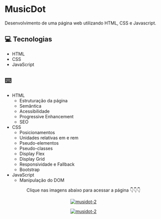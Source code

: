 # MusicDot

Desenvolvimento de uma página web utilizando HTML, CSS e Javascript.

## 💻 Tecnologias

- HTML
- CSS
- JavaScript

## ⌨️

- HTML
    - Estruturação da página 
    - Semântica
    - Acessibilidade
    - Progressive Enhancement
    - SEO
- CSS
    - Posicionamentos
    - Unidades relativas em e rem
    - Pseudo-elementos
    - Pseudo-classes
    - Display Flex
    - Display Grid
    - Responsividade e Fallback
    - Bootstrap
- JavaScript
    - Manipulação do DOM



<p align="center">
  Clique nas imagens abaixo para acessar a página 👇👇👇
</p>


<p align="center">
<a href="https://bruno-ramos-dev.github.io/MusicDot/"><img src="https://i.ibb.co/pKjqx67/musidot.jpg" alt="musidot-2" border="0"></a>
</p>

<p align="center">
<a href="https://bruno-ramos-dev.github.io/MusicDot/"><img src="https://i.ibb.co/BnM3BGv/musidot-2.jpg" alt="musidot-2" border="0"></a>
</p>
